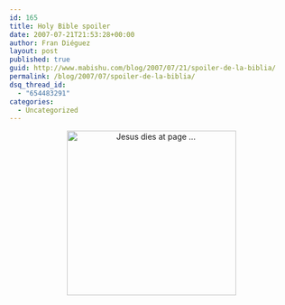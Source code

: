 ```yaml
---
id: 165
title: Holy Bible spoiler
date: 2007-07-21T21:53:28+00:00
author: Fran Diéguez
layout: post
published: true
guid: http://www.mabishu.com/blog/2007/07/21/spoiler-de-la-biblia/
permalink: /blog/2007/07/spoiler-de-la-biblia/
dsq_thread_id:
  - "654483291"
categories:
  - Uncategorized
---
```

<p style="text-align: center;"><a href="/assets/2007/07/spoiler.jpg"><img class="size-medium wp-image-164 aligncenter" alt="Jesus dies at page ..." src="/assets/2007/07/spoiler-300x292.jpg" width="300" height="292" /></a></p>
